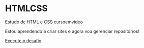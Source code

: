# HTMLCSS
Estudo de HTML e CSS cursoemvideo

Estou aprendendo a criar sites e agora vou gerenciar repositórios!


<a href="https://m-fragata.github.io/HTML-CSS/EXERCICIOS%20-%20MOD02/desafios/d10v2/android.html">Execute o desafio</a>